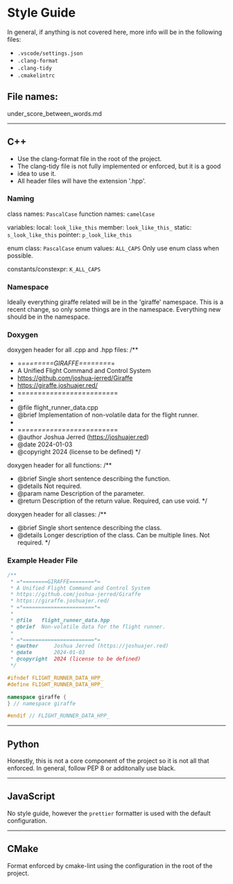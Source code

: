 # Style Guide

In general, if anything is not covered here, more info will be in the following
files:
- `.vscode/settings.json`
- `.clang-format`
- `.clang-tidy`
- `.cmakelintrc`


## File names:
under_score_between_words.md

***

## C++
- Use the clang-format file in the root of the project.
- The clang-tidy file is not fully implemented or enforced, but it is a good 
- idea to use it.
- All header files will have the extension '.hpp'.

### Naming

class names: `PascalCase`
function names: `camelCase`

variables:
local: `look_like_this`
member: `look_like_this_`
static: `s_look_like_this`
pointer: `p_look_like_this`

enum class: `PascalCase`
enum values: `ALL_CAPS`
Only use enum class when possible.

constants/constexpr: `K_ALL_CAPS`

### Namespace
Ideally everything giraffe related will be in the 'giraffe' namespace. This is
a recent change, so only some things are in the namespace. Everything new should
be in the namespace.

### Doxygen
doxygen header for all .cpp and .hpp files:
/**
 * =*========GIRAFFE========*=
 * A Unified Flight Command and Control System
 * https://github.com/joshua-jerred/Giraffe
 * https://giraffe.joshuajer.red/
 * =*=======================*=
 *
 * @file   flight_runner_data.cpp
 * @brief  Implementation of non-volatile data for the flight runner.
 *
 * =*=======================*=
 * @author     Joshua Jerred (https://joshuajer.red)
 * @date       2024-01-03
 * @copyright  2024 (license to be defined)
 */

doxygen header for all functions:
/**
 * @brief Single short sentence describing the function.
 * @details Not required.
 * @param name Description of the parameter.
 * @return Description of the return value. Required, can use void.
 */

doxygen header for all classes:
/**
 * @brief Single short sentence describing the class.
 * @details Longer description of the class. Can be multiple lines. Not required.
 */


### Example Header File
```cpp
/**
 * =*========GIRAFFE========*=
 * A Unified Flight Command and Control System
 * https://github.com/joshua-jerred/Giraffe
 * https://giraffe.joshuajer.red/
 * =*=======================*=
 *
 * @file   flight_runner_data.hpp
 * @brief  Non-volatile data for the flight runner.
 *
 * =*=======================*=
 * @author     Joshua Jerred (https://joshuajer.red)
 * @date       2024-01-03
 * @copyright  2024 (license to be defined)
 */

#ifndef FLIGHT_RUNNER_DATA_HPP_
#define FLIGHT_RUNNER_DATA_HPP_

namespace giraffe {
} // namespace giraffe

#endif // FLIGHT_RUNNER_DATA_HPP_
```

***

## Python

Honestly, this is not a core component of the project so it is not all that
enforced. In general, follow PEP 8 or additonally use black.

***

## JavaScript

No style guide, however the `prettier` formatter is used with the default
configuration.

***

## CMake

Format enforced by cmake-lint using the configuration in the root of the 
project.